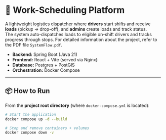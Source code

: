 # 🚚 Work-Scheduling Platform

A lightweight logistics dispatcher where **drivers** start shifts and receive **loads** (pickup → drop-off), and **admins** create loads and track status.  
The system auto-dispatches loads to eligible on-shift drivers and tracks progress through stops. For detailed information about the project, refer to the PDF file `SystemFlow.pdf`.

- **Backend:** Spring Boot (Java 21)
- **Frontend:** React + Vite (served via Nginx)
- **Database:** Postgres + PostGIS
- **Orchestration:** Docker Compose

---

## 📦 How to Run

From the **project root directory** (where `docker-compose.yml` is located):

```bash
# Start the application
docker compose up -d --build

# Stop and remove containers + volumes
docker compose down -v
